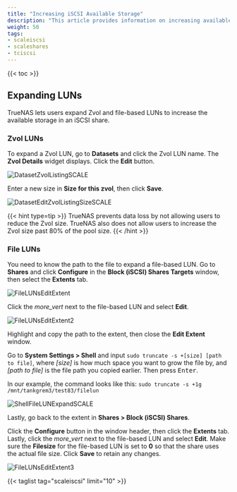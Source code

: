 ```yaml
---
title: "Increasing iSCSI Available Storage"
description: "This article provides information on increasing available storage in zvols and file LUNs for iSCSI block shares."
weight: 50
tags:
- scaleiscsi
- scaleshares
- tciscsi
---
```


{{< toc >}}

## Expanding LUNs

TrueNAS lets users expand Zvol and file-based LUNs to increase the available storage in an iSCSI share.

### Zvol LUNs
To expand a Zvol LUN, go to **Datasets** and click the Zvol LUN name. The **Zvol Details** widget displays. Click the **Edit** button.

![DatasetZvolListingSCALE](/images/SCALE/22.12/DatasetZvolListingSCALE.png "Edit the Zvol LUN")

Enter a new size in **Size for this zvol**, then click **Save**.

![DatasetEditZvolListingSizeSCALE](/images/SCALE/22.12/DatasetEditZvolListingSizeSCALE.png "Change the Zvol Size")

{{< hint type=tip >}}
TrueNAS prevents data loss by not allowing users to reduce the Zvol size. 
TrueNAS also does not allow users to increase the Zvol size past 80% of the pool size.
{{< /hint >}}

### File LUNs
You need to know the path to the file to expand a file-based LUN. Go to **Shares** and click **Configure** in the **Block (iSCSI) Shares Targets** window, then select the **Extents** tab. 

![FileLUNsEditExtent](/images/SCALE/22.12/FileLUNsEditExtent.png "File LUNS Edit Extent") 

Click the <i class="material-icons" aria-hidden="true" title="Options">more_vert</i> next to the file-based LUN and select **Edit**. 

![FileLUNsEditExtent2](/images/SCALE/22.12/FileLUNsEditExtent2.png "Copy the Path to the File")

Highlight and copy the path to the extent, then close the **Edit Extent** window.

Go to **System Settings > Shell** and input `sudo truncate -s +[size] [path to file]`, where *[size]* is how much space you want to grow the file by, and *[path to file]* is the file path you copied earlier. Then press <kbd>Enter</kbd>.

In our example, the command looks like this: `sudo truncate -s +1g /mnt/tankgrem3/test83/filelun`

![ShellFileLUNExpandSCALE](/images/SCALE/22.12/ShellFileLUNExpandSCALE.png "Expanding the LUN File Size in Shell")

Lastly, go back to the extent in **Shares > Block (iSCSI) Shares**.

Click the **Configure** button in the window header, then click the **Extents** tab. Lastly, click the <i class="material-icons" aria-hidden="true" title="Options">more_vert</i> next to the file-based LUN and select **Edit**. Make sure the **Filesize** for the file-based LUN is set to **0** so that the share uses the actual file size. Click **Save** to retain any changes.

![FileLUNsEditExtent3](/images/SCALE/22.12/FileLUNsEditExtent3.png "Expanding the LUN File Size Zero in Shell")

{{< taglist tag="scaleiscsi" limit="10" >}}